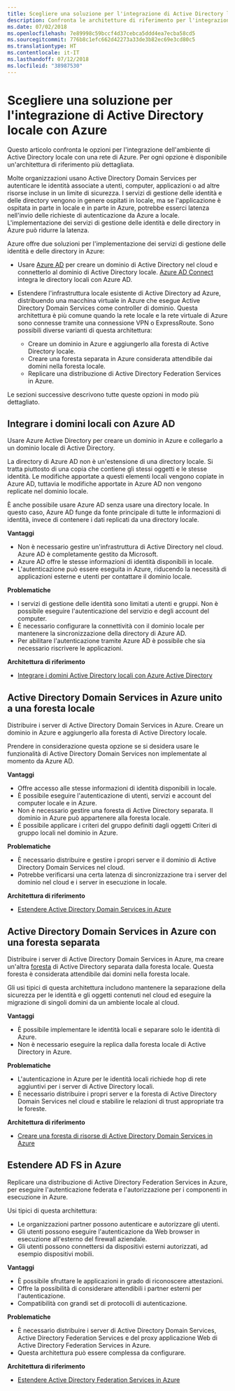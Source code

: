 ```yaml
---
title: Scegliere una soluzione per l'integrazione di Active Directory locale con Azure.
description: Confronta le architetture di riferimento per l'integrazione di Active Directory locale con Azure.
ms.date: 07/02/2018
ms.openlocfilehash: 7e89998c59bccf4d37cebca5ddd4ea7ecba58cd5
ms.sourcegitcommit: 776b8c1efc662d42273a33de3b82ec69e3cd80c5
ms.translationtype: HT
ms.contentlocale: it-IT
ms.lasthandoff: 07/12/2018
ms.locfileid: "38987530"
---
```

# <a name="choose-a-solution-for-integrating-on-premises-active-directory-with-azure"></a>Scegliere una soluzione per l'integrazione di Active Directory locale con Azure

Questo articolo confronta le opzioni per l'integrazione dell'ambiente di Active Directory locale con una rete di Azure. Per ogni opzione è disponibile un'architettura di riferimento più dettagliata.

Molte organizzazioni usano Active Directory Domain Services per autenticare le identità associate a utenti, computer, applicazioni o ad altre risorse incluse in un limite di sicurezza. I servizi di gestione delle identità e delle directory vengono in genere ospitati in locale, ma se l'applicazione è ospitata in parte in locale e in parte in Azure, potrebbe esserci latenza nell'invio delle richieste di autenticazione da Azure a locale. L'implementazione dei servizi di gestione delle identità e delle directory in Azure può ridurre la latenza.

Azure offre due soluzioni per l'implementazione dei servizi di gestione delle identità e delle directory in Azure: 

* Usare [Azure AD][azure-active-directory] per creare un dominio di Active Directory nel cloud e connetterlo al dominio di Active Directory locale. [Azure AD Connect][azure-ad-connect] integra le directory locali con Azure AD.

* Estendere l'infrastruttura locale esistente di Active Directory ad Azure, distribuendo una macchina virtuale in Azure che esegue Active Directory Domain Services come controller di dominio. Questa architettura è più comune quando la rete locale e la rete virtuale di Azure sono connesse tramite una connessione VPN o ExpressRoute. Sono possibili diverse varianti di questa architettura: 

    - Creare un dominio in Azure e aggiungerlo alla foresta di Active Directory locale.
    - Creare una foresta separata in Azure considerata attendibile dai domini nella foresta locale.
    - Replicare una distribuzione di Active Directory Federation Services in Azure. 

Le sezioni successive descrivono tutte queste opzioni in modo più dettagliato.

## <a name="integrate-your-on-premises-domains-with-azure-ad"></a>Integrare i domini locali con Azure AD

Usare Azure Active Directory per creare un dominio in Azure e collegarlo a un dominio locale di Active Directory. 

La directory di Azure AD non è un'estensione di una directory locale. Si tratta piuttosto di una copia che contiene gli stessi oggetti e le stesse identità. Le modifiche apportate a questi elementi locali vengono copiate in Azure AD, tuttavia le modifiche apportate in Azure AD non vengono replicate nel dominio locale.

È anche possibile usare Azure AD senza usare una directory locale. In questo caso, Azure AD funge da fonte principale di tutte le informazioni di identità, invece di contenere i dati replicati da una directory locale.

**Vantaggi**

* Non è necessario gestire un'infrastruttura di Active Directory nel cloud. Azure AD è completamente gestito da Microsoft.
* Azure AD offre le stesse informazioni di identità disponibili in locale.
* L'autenticazione può essere eseguita in Azure, riducendo la necessità di applicazioni esterne e utenti per contattare il dominio locale.

**Problematiche**

* I servizi di gestione delle identità sono limitati a utenti e gruppi. Non è possibile eseguire l'autenticazione del servizio e degli account del computer.
* È necessario configurare la connettività con il dominio locale per mantenere la sincronizzazione della directory di Azure AD. 
* Per abilitare l'autenticazione tramite Azure AD è possibile che sia necessario riscrivere le applicazioni.

**Architettura di riferimento**

- [Integrare i domini Active Directory locali con Azure Active Directory][aad]

## <a name="ad-ds-in-azure-joined-to-an-on-premises-forest"></a>Active Directory Domain Services in Azure unito a una foresta locale

Distribuire i server di Active Directory Domain Services in Azure. Creare un dominio in Azure e aggiungerlo alla foresta di Active Directory locale. 

Prendere in considerazione questa opzione se si desidera usare le funzionalità di Active Directory Domain Services non implementate al momento da Azure AD. 

**Vantaggi**

* Offre accesso alle stesse informazioni di identità disponibili in locale.
* È possibile eseguire l'autenticazione di utenti, servizi e account del computer locale e in Azure.
* Non è necessario gestire una foresta di Active Directory separata. Il dominio in Azure può appartenere alla foresta locale.
* È possibile applicare i criteri del gruppo definiti dagli oggetti Criteri di gruppo locali nel dominio in Azure.

**Problematiche**

* È necessario distribuire e gestire i propri server e il dominio di Active Directory Domain Services nel cloud.
* Potrebbe verificarsi una certa latenza di sincronizzazione tra i server del dominio nel cloud e i server in esecuzione in locale.

**Architettura di riferimento**

- [Estendere Active Directory Domain Services in Azure][ad-ds]

## <a name="ad-ds-in-azure-with-a-separate-forest"></a>Active Directory Domain Services in Azure con una foresta separata

Distribuire i server di Active Directory Domain Services in Azure, ma creare un'altra [foresta][ad-forest-defn] di Active Directory separata dalla foresta locale. Questa foresta è considerata attendibile dai domini nella foresta locale.

Gli usi tipici di questa architettura includono mantenere la separazione della sicurezza per le identità e gli oggetti contenuti nel cloud ed eseguire la migrazione di singoli domini da un ambiente locale al cloud.

**Vantaggi**

* È possibile implementare le identità locali e separare solo le identità di Azure.
* Non è necessario eseguire la replica dalla foresta locale di Active Directory in Azure.

**Problematiche**

* L'autenticazione in Azure per le identità locali richiede hop di rete aggiuntivi per i server di Active Directory locali.
* È necessario distribuire i propri server e la foresta di Active Directory Domain Services nel cloud e stabilire le relazioni di trust appropriate tra le foreste.

**Architettura di riferimento**

- [Creare una foresta di risorse di Active Directory Domain Services in Azure][ad-ds-forest]

## <a name="extend-ad-fs-to-azure"></a>Estendere AD FS in Azure

Replicare una distribuzione di Active Directory Federation Services in Azure, per eseguire l'autenticazione federata e l'autorizzazione per i componenti in esecuzione in Azure. 

Usi tipici di questa architettura:

* Le organizzazioni partner possono autenticare e autorizzare gli utenti.
* Gli utenti possono eseguire l'autenticazione da Web browser in esecuzione all'esterno del firewall aziendale.
* Gli utenti possono connettersi da dispositivi esterni autorizzati, ad esempio dispositivi mobili. 

**Vantaggi**

* È possibile sfruttare le applicazioni in grado di riconoscere attestazioni.
* Offre la possibilità di considerare attendibili i partner esterni per l'autenticazione.
* Compatibilità con grandi set di protocolli di autenticazione.

**Problematiche**

* È necessario distribuire i server di Active Directory Domain Services, Active Directory Federation Services e del proxy applicazione Web di Active Directory Federation Services in Azure.
* Questa architettura può essere complessa da configurare.

**Architettura di riferimento**

- [Estendere Active Directory Federation Services in Azure][adfs]

<!-- links -->

[aad]: ./azure-ad.md
[ad-ds]: ./adds-extend-domain.md
[ad-ds-forest]: ./adds-forest.md
[ad-forest-defn]: /windows/desktop/AD/forests
[adfs]: ./adfs.md

[azure-active-directory]: /azure/active-directory-domain-services/active-directory-ds-overview
[azure-ad-connect]: /azure/active-directory/active-directory-aadconnect
